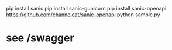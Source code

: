 pip install sanic
pip install sanic-gunicorn
pip install sanic-openapi
https://github.com/channelcat/sanic-openapi
python sample.py
# see /swagger
